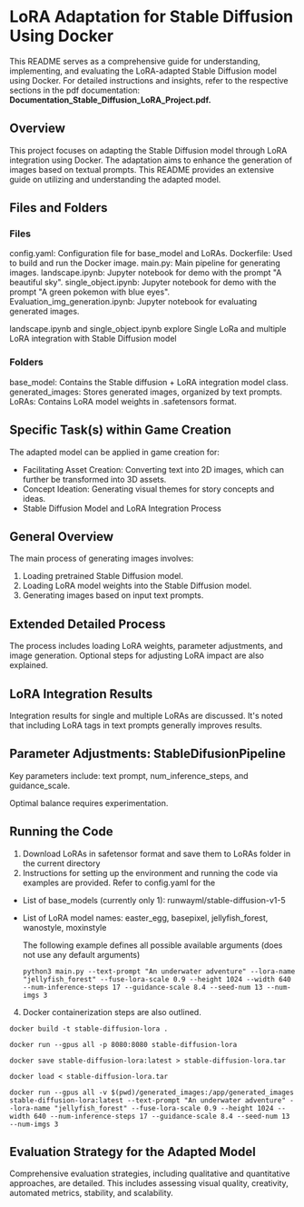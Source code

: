 # LoRA Adaptation for Stable Diffusion Using Docker

This README serves as a comprehensive guide for understanding, implementing, and evaluating the LoRA-adapted Stable Diffusion model using Docker. For detailed instructions and insights, refer to the respective sections in the pdf documentation: **Documentation_Stable_Diffusion_LoRA_Project.pdf.**

## Overview
This project focuses on adapting the Stable Diffusion model through LoRA integration using Docker. The adaptation aims to enhance the generation of images based on textual prompts. This README provides an extensive guide on utilizing and understanding the adapted model.

## Files and Folders
### Files
config.yaml: Configuration file for base_model and LoRAs.
Dockerfile: Used to build and run the Docker image.
main.py: Main pipeline for generating images.
landscape.ipynb: Jupyter notebook for demo with the prompt "A beautiful sky".
single_object.ipynb: Jupyter notebook for demo with the prompt "A green pokemon with blue eyes".
Evaluation_img_generation.ipynb: Jupyter notebook for evaluating generated images.

landscape.ipynb and single_object.ipynb explore Single LoRa and multiple LoRA integration with Stable Diffusion model

### Folders
base_model: Contains the Stable diffusion + LoRA integration model class.
generated_images: Stores generated images, organized by text prompts.
LoRAs: Contains LoRA model weights in .safetensors format.

## Specific Task(s) within Game Creation
The adapted model can be applied in game creation for:
- Facilitating Asset Creation: Converting text into 2D images, which can further be transformed into 3D assets.
- Concept Ideation: Generating visual themes for story concepts and ideas.
- Stable Diffusion Model and LoRA Integration Process

## General Overview
The main process of generating images involves:

1. Loading pretrained Stable Diffusion model.
2. Loading LoRA model weights into the Stable Diffusion model.
3. Generating images based on input text prompts.

## Extended Detailed Process
The process includes loading LoRA weights, parameter adjustments, and image generation. Optional steps for adjusting LoRA impact are also explained.

## LoRA Integration Results
Integration results for single and multiple LoRAs are discussed. It's noted that including LoRA tags in text prompts generally improves results.

## Parameter Adjustments: StableDifusionPipeline
Key parameters include: text prompt, num_inference_steps, and guidance_scale. 

Optimal balance requires experimentation.

## Running the Code
1. Download LoRAs in safetensor format and save them to LoRAs folder in the current directory
2. Instructions for setting up the environment and running the code via examples are provided.
   Refer to config.yaml for the
- List of base_models (currently only 1): runwayml/stable-diffusion-v1-5
- List of LoRA model names: easter_egg, basepixel, jellyfish_forest, wanostyle, moxinstyle
  
  The following example defines all possible available arguments (does not use any default arguments)
  ```
  python3 main.py --text-prompt "An underwater adventure" --lora-name "jellyfish_forest" --fuse-lora-scale 0.9 --height 1024 --width 640 --num-inference-steps 17 --guidance-scale 8.4 --seed-num 13 --num-imgs 3
  ```
4. Docker containerization steps are also outlined.

``` 
docker build -t stable-diffusion-lora .
```
```
docker run --gpus all -p 8080:8080 stable-diffusion-lora
```
```
docker save stable-diffusion-lora:latest > stable-diffusion-lora.tar
```
```
docker load < stable-diffusion-lora.tar
```
```
docker run --gpus all -v $(pwd)/generated_images:/app/generated_images stable-diffusion-lora:latest --text-prompt "An underwater adventure" --lora-name "jellyfish_forest" --fuse-lora-scale 0.9 --height 1024 --width 640 --num-inference-steps 17 --guidance-scale 8.4 --seed-num 13 --num-imgs 3
```

## Evaluation Strategy for the Adapted Model
Comprehensive evaluation strategies, including qualitative and quantitative approaches, are detailed. This includes assessing visual quality, creativity, automated metrics, stability, and scalability.

